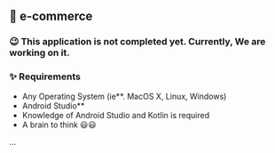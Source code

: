 ## 👏 e-commerce
### 😉 This application is not completed yet. Currently, We are working on it.
### ✨ Requirements
- Any Operating System (ie**. MacOS X, Linux, Windows)
- Android Studio**
- Knowledge of Android Studio and Kotlin is required 
- A brain to think 😃😃

...
